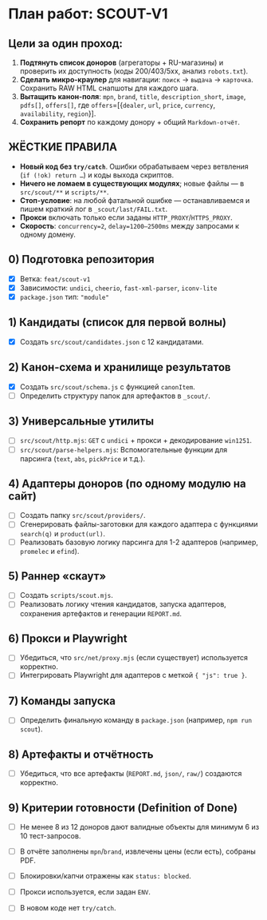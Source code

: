 # План работ: SCOUT-V1

## Цели за один проход:
1.  **Подтянуть список доноров** (агрегаторы + RU-магазины) и проверить их доступность (коды 200/403/5xx, анализ `robots.txt`).
2.  **Сделать микро-краулер** для навигации: `поиск` → `выдача` → `карточка`. Сохранить RAW HTML снапшоты для каждого шага.
3.  **Вытащить канон-поля**: `mpn`, `brand`, `title`, `description_short`, `image`, `pdfs[]`, `offers[]`, где `offers`=[{`dealer`, `url`, `price`, `currency`, `availability`, `region`}].
4.  **Сохранить репорт** по каждому донору + общий `Markdown-отчёт`.

## ЖЁСТКИЕ ПРАВИЛА
- **Новый код без `try/catch`**. Ошибки обрабатываем через ветвления (`if (!ok) return …`) и коды выхода скриптов.
- **Ничего не ломаем в существующих модулях**; новые файлы — в `src/scout/**` и `scripts/**`.
- **Стоп-условие**: на любой фатальной ошибке — останавливаемся и пишем краткий лог в `_scout/last/FAIL.txt`.
- **Прокси** включать только если заданы `HTTP_PROXY`/`HTTPS_PROXY`.
- **Скорость**: `concurrency=2`, `delay=1200–2500ms` между запросами к одному домену.

## 0) Подготовка репозитория
- [x] Ветка: `feat/scout-v1`
- [x] Зависимости: `undici`, `cheerio`, `fast-xml-parser`, `iconv-lite`
- [x] `package.json` тип: `"module"`

## 1) Кандидаты (список для первой волны)
- [x] Создать `src/scout/candidates.json` с 12 кандидатами.

## 2) Канон-схема и хранилище результатов
- [x] Создать `src/scout/schema.js` с функцией `canonItem`.
- [ ] Определить структуру папок для артефактов в `_scout/`.

## 3) Универсальные утилиты
- [ ] `src/scout/http.mjs`: `GET` c `undici` + прокси + декодирование `win1251`.
- [ ] `src/scout/parse-helpers.mjs`: Вспомогательные функции для парсинга (`text`, `abs`, `pickPrice` и т.д.).

## 4) Адаптеры доноров (по одному модулю на сайт)
- [ ] Создать папку `src/scout/providers/`.
- [ ] Сгенерировать файлы-заготовки для каждого адаптера с функциями `search(q)` и `product(url)`.
- [ ] Реализовать базовую логику парсинга для 1-2 адаптеров (например, `promelec` и `efind`).

## 5) Раннер «скаут»
- [ ] Создать `scripts/scout.mjs`.
- [ ] Реализовать логику чтения кандидатов, запуска адаптеров, сохранения артефактов и генерации `REPORT.md`.

## 6) Прокси и Playwright
- [ ] Убедиться, что `src/net/proxy.mjs` (если существует) используется корректно.
- [ ] Интегрировать Playwright для адаптеров с меткой `{ "js": true }`.

## 7) Команды запуска
- [ ] Определить финальную команду в `package.json` (например, `npm run scout`).

## 8) Артефакты и отчётность
- [ ] Убедиться, что все артефакты (`REPORT.md`, `json/`, `raw/`) создаются корректно.

## 9) Критерии готовности (Definition of Done)
- [ ] Не менее 8 из 12 доноров дают валидные объекты для минимум 6 из 10 тест-запросов.
- [ ] В отчёте заполнены `mpn`/`brand`, извлечены цены (если есть), собраны PDF.
- [ ] Блокировки/капчи отражены как `status: blocked`.
- [ ] Прокси используется, если задан `ENV`.
- [ ] В новом коде нет `try/catch`.

